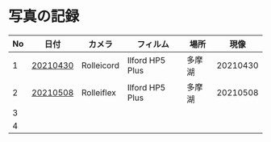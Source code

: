# 写真の記録


|No|日付|カメラ|フィルム|場所|現像|
| --- | --- | --- | --- | --- | --- |
|1|[20210430](202105011222.md)|Rolleicord|Ilford HP5 Plus|多摩湖|20210430|
|2|[20210508](202105081611.md)|Rolleiflex|Ilford HP5 Plus|多摩湖|20210508|
|3|    |    |    |
|4|    |    |    |

